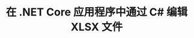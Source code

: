 ---
############################# Static ############################
layout: "auto-gen-gist"
draft: false
path: "zh/redaction/net/text/xlsx/"
otherformats: PDF DOC DOT DOCX DOCM DOTX DOTM RTF XLSM XLTX XLTM XLS XLT CSV PPT PPTX  PPS POT PPSX PPTM PPSM POTM 

############################# Head ############################
head_title: "通过 .NET Core 编辑文档中的敏感信息"
head_description: "使用精确的短语或正则表达式对不同格式的文档应用文本编辑"

############################# Header ############################
title: "在 .NET Core 应用程序中通过 C# 编辑 XLSX 文件"
description: "在 Windows、Linux 和 macOS 上搜索和替换 Office 和 OpenOffice 文档、电子表格和演示文稿以及 CSV 中的文本"

######################### Download Button #######################
button:
    enable: true

############################# About ############################
about:
    enable: true
    title: ".NET API 的文档编辑"
    content: |
        一个独立于格式的界面，用于编辑 PDF、Word、Excel、PowerPoint 文档和图像中的敏感和分类信息，包括更改元数据和删除评论的能力。 使用 GroupDocs.Redaction 工具，您可以编辑文本并将编辑后的文档保存为 PDF，将所有页面转换为光栅图像或将文档保留为原始格式以供进一步编辑。

############################# content ############################
steps:
    enable: true
    block:
    - title_left: "通过 C# 从 XLSX 编辑精确文本"
      content_left: |
        [GroupDocs.Redaction](/redaction/net/) 使 .NET 开发人员可以通过几个简单的步骤轻松添加 XLSX 文件编辑功能。

         * 创建 [Redactor](https://apireference.groupdocs.com/redaction/net/groupdocs.redaction/redactor) 类的实例并加载 XLSX 文件
         * 创建一个 [ExactPhraseRedaction](https://apireference.groupdocs.com/redaction/net/groupdocs.redaction.redactions/exactphraseredaction) 类的实例来查找和替换文本
         * 使用 ExactPhraseRedaction 的对象调用 [Redactor.Apply](https://apireference.groupdocs.com/redaction/net/groupdocs.redaction/redactor/methods/apply/index) 方法

      title_right: "开始使用密文 API"
      content_right: |
        从命令行安装为 ```nuget install GroupDocs.Redaction``` 或通过 Visual Studio 的包管理器控制台使用 ```Install-Package GroupDocs.Redaction```。
         或者，从 [下载](https://downloads.groupdocs.com/redaction/net) 获取 ZIP 文件中的离线 MSI 安装程序或 DLL，并在您的项目中手动引用它。
        
      code: |
        ```cs
        using (Redactor redactor = new Redactor(@"sample.csv"))
        {
        	redactor.Apply(new ExactPhraseRedaction("John Doe", new ReplacementOptions("[personal]")));
        	redactor.Save();
        }
        ```

    - title_left: "系统要求"
      content_left: |
        所有主要平台和操作系统都支持用于 .NET API 的 GroupDocs.Redaction。 如需完整的系统要求指南，请访问 [系统要求](https://docs.groupdocs.com/redaction/net/system-requirements/) 在执行以下代码之前，请确保您已安装以下先决条件 系统：
         * 操作系统：Microsoft Windows、Linux、MacOS
         * 开发环境：Visual Studio、Xamarin、MonoDevelop 等
         * 框架：.NET Framework、.NET Standard、.NET Core、Mono
         * 从 [NuGet](https://www.nuget.org/packages/GroupDocs.Redaction/) 获取最新版本的 GroupDocs.Assembly .NET APIs
        
      title_right: "为什么使用 GroupDocs.Redaction"
      content_right: |
        * 允许用户添加自定义文档格式和编辑类型
        * 删除敏感信息不需要额外的软件
        * 能够将页面范围渲染文档设置为 PDF
        * 编辑不同类型元数据的简便方法：作者姓名、版本、标题、主题、描述等等
        * 文件信息提取——文件类型、页数等。
        * 全面支持多种数据格式

demos:
    enable: true

more_formats:
    enable: true


back_to_top:
    enable: true
---